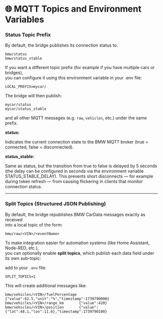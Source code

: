 # 🌐 MQTT Topics and Environment Variables

### Status Topic Prefix

By default, the bridge publishes its connection status to:

```
bmw/status
bmw/status_stable
```

If you want a different topic prefix (for example if you have multiple cars or bridges),  
you can configure it using this environment variable in your .env file:

```
LOCAL_PREFIX=mycar/
```

The bridge will then publish:

```
mycar/status
mycar/status_stable
```

and all other MQTT messages (e.g. `raw`, `vehicles`, etc.) under the same prefix.

**status:**

Indicates the current connection state to the BMW MQTT broker (true = connected, false = disconnected).

**status_stable:**

Same as status, but the transition from true to false is delayed by 5 seconds (the delay can be configured in seconds via the environment variable STATUS_STABLE_DELAY).
This prevents short disconnects — for example during token refresh — from causing flickering in clients that monitor connection status.

---

### Split Topics (Structured JSON Publishing)

By default, the bridge republishes BMW CarData messages exactly as received  
into a local topic of the form:

```
bmw/raw/<VIN>/<eventName>
```

To make integration easier for automation systems (like Home Assistant, Node-RED, etc.),  
you can optionally enable **split topics**, which publish each data field under its own sub-topic:

add to your `.env` file:

```
SPLIT_TOPICS=1
```

This will create additional messages like:

```
bmw/vehicles/<VIN>/fuelPercentage {"value":62.5,"unit":"%","timestamp":1739790000}
bmw/vehicles/<VIN>/range_km       {"value":420}
bmw/vehicles/<VIN>/position       {"value":{"lat":48.1,"lon":11.6},"timestamp":1739790100}
```
